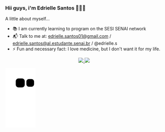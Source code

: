 ### Hii guys, i'm Edrielle Santos 👋🤍🤍

A little about myself...

- 📚 I am currently learning to program on the SESI SENAI network 
- 📬 Talk to me at: edrielle.santos01@gmail.com / edrielle.santos@al.estudante.senai.br / @edrielle.s
- ⚡ Fun and necessary fact: I love medicine, but I don't want it for my life.

<div align="center">
  <a href="https://github.com/drisantos01">
  <img height="160em" src="https://github-readme-stats.vercel.app/api?username=drisantos01&show_icons=true&theme=dracula&include_all_commits=true&count_private=true"/>
  <img height="100em" src="https://github-readme-stats.vercel.app/api/top-langs/?username=drisantos01&layout=compact&langs_count=7&theme=dracula"/>
</div>

![snake gif](https://github.com/DriSantos01/DriSantos01/blob/output/github-contribution-grid-snake.svg)
